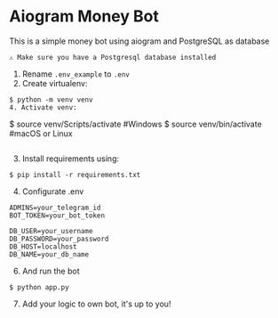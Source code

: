 # Aiogram Money Bot
This is a simple money bot using aiogram and PostgreSQL as database
```
⚠️ Make sure you have a Postgresql database installed
```
1. Rename `.env_example` to `.env`
2. Create virtualenv:
```
$ python -m venv venv
4. Activate venv:
```
$ source venv/Scripts/activate #Windows
$ source venv/bin/activate #macOS or Linux
```
```
3. Install requirements using: 
```
$ pip install -r requirements.txt
```
4. Configurate .env
```
ADMINS=your_telegram_id
BOT_TOKEN=your_bot_token

DB_USER=your_username
DB_PASSWORD=your_password
DB_HOST=localhost
DB_NAME=your_db_name
```
6. And run the bot
```
$ python app.py
```

7. Add your logic to own bot, it's up to you!

